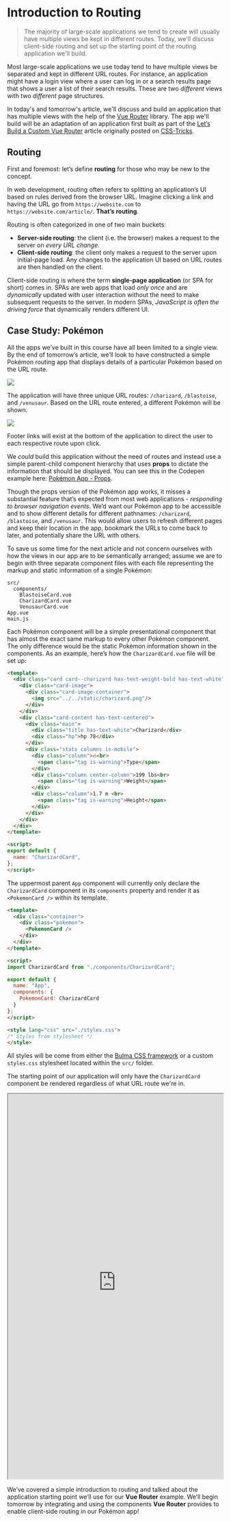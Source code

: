 # Introduction to Routing

> The majority of large-scale applications we tend to create will usually have multiple views be kept in different routes. Today, we'll discuss client-side routing and set up the starting point of the routing application we'll build.

Most large-scale applications we use today tend to have multiple views be separated and kept in different URL routes. For instance, an application might have a login view where a user can log in or a search results page that shows a user a list of their search results. These are two _different_ views with two _different_ page structures.

In today's and tomorrow's article, we'll discuss and build an application that has multiple views with the help of the [Vue Router](https://github.com/vuejs/vue-router) library. The app we'll build will be an adaptation of an application first built as part of the [Let’s Build a Custom Vue Router](https://css-tricks.com/build-a-custom-vue-router/) article originally posted on [CSS-Tricks](https://css-tricks.com/).

## Routing

First and foremost: let’s define **routing** for those who may be new to the concept.

In web development, routing often refers to splitting an application’s UI based on rules derived from the browser URL. Imagine clicking a link and having the URL go from `https://website.com` to `https://website.com/article/`. **That’s routing**.

Routing is often categorized in one of two main buckets:

-   **Server-side routing**: the client (i.e. the browser) makes a request to the server on _every URL change_.
-   **Client-side routing**: the client only makes a request to the server upon initial-page load. Any changes to the application UI based on URL routes are then handled on the client.

Client-side routing is where the term **single-page application** (or SPA for short) comes in. SPAs are web apps that load _only once_ and are _dynamically_ updated with user interaction without the need to make subsequent requests to the server. In modern SPAs, _JavaScript is often the driving force_ that dynamically renders different UI.

## Case Study: Pokémon

All the apps we’ve built in this course have all been limited to a single view. By the end of tomorrow’s article, we’ll look to have constructed a simple Pokémon routing app that displays details of a particular Pokémon based on the URL route.

![](./public/assets/pokemon-routing-app.png)

The application will have three unique URL routes: `/charizard`, `/blastoise`, and `/venusaur`. Based on the URL route entered, a different Pokémon will be shown.

![](./public/assets/pokemon-routing-different-routes.png)

Footer links will exist at the bottom of the application to direct the user to each respective route upon click.

We _could_ build this application without the need of routes and instead use a simple parent-child component hierarchy that uses **props** to dictate the information that should be displayed. You can see this in the Codepen example here: [Pokémon App - Props](https://codepen.io/itslit/pen/yvymJL).

Though the props version of the Pokémon app works, it misses a substantial feature that’s expected from most web applications - _responding to browser navigation events_. We’d want our Pokémon app to be accessible and to show different details for different pathnames: `/charizard`, `/blastoise`, and `/venusaur`.  This would allow users to refresh different pages and keep their location in the app, bookmark the URLs to come back to later, and potentially share the URL with others.

To save us some time for the next article and not concern ourselves with how the views in our app are to be semantically arranged; assume we are to begin with three separate component files with each file representing the markup and static information of a single Pokémon:

```shell
src/
  components/
    BlastoiseCard.vue
    CharizardCard.vue
    VenusaurCard.vue
App.vue
main.js
```

Each Pokémon component will be a simple presentational component that has almost the exact same markup to every other Pokémon component. The only difference would be the static Pokémon information shown in the components. As an example, here’s how the `CharizardCard.vue` file will be set up:

```html
<template>
  <div class="card card--charizard has-text-weight-bold has-text-white">
    <div class="card-image">
      <div class="card-image-container">
        <img src="../../static/charizard.png"/>
      </div>
    </div>
    <div class="card-content has-text-centered">
      <div class="main">
        <div class="title has-text-white">Charizard</div>
        <div class="hp">hp 78</div>
      </div>
      <div class="stats columns is-mobile">
        <div class="column">🔥<br>
          <span class="tag is-warning">Type</span>
        </div>
        <div class="column center-column">199 lbs<br>
          <span class="tag is-warning">Weight</span>
        </div>
        <div class="column">1.7 m <br>
          <span class="tag is-warning">Height</span>
        </div>
      </div>
    </div>
  </div>
</template>

<script>
export default {
  name: "CharizardCard",
};
</script>
```

The uppermost parent `App` component will currently only declare the `CharizardCard` component in its `components` property and render it as `<PokemonCard />` within its template.

```html
<template>
  <div class="container">
    <div class="pokemon">
      <PokemonCard />
    </div>
  </div>
</template>

<script>
import CharizardCard from "./components/CharizardCard";

export default {
  name: "App",
  components: {
    PokemonCard: CharizardCard
  }
};
</script>

<style lang="css" src="./styles.css">
/* Styles from stylesheet */
</style>
```

All styles will be come from either the [Bulma CSS framework](https://bulma.io/documentation/) or a custom `styles.css` stylesheet located within the `src/` folder.

The starting point of our application will only have the `CharizardCard` component be rendered regardless of what URL route we're in.

<iframe src='https://thirty-days-of-vue-pokemon-app-start.surge.sh/'
        height="900"
        scrolling="no"
        style='display: block; margin: 0 auto; width: 100%'>
</iframe>

We’ve covered a simple introduction to routing and talked about the application starting point we’ll use for our **Vue Router** example. We’ll begin tomorrow by integrating and using the components **Vue Router** provides to enable client-side routing in our Pokémon app!
